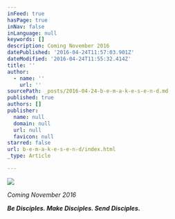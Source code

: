 ```yaml
---
inFeed: true
hasPage: true
inNav: false
inLanguage: null
keywords: []
description: Coming November 2016
datePublished: '2016-04-24T11:57:03.901Z'
dateModified: '2016-04-24T11:55:32.414Z'
title: ''
author:
  - name: ''
    url: ''
sourcePath: _posts/2016-04-24-b-e-m-a-k-e-s-e-n-d.md
published: true
authors: []
publisher:
  name: null
  domain: null
  url: null
  favicon: null
starred: false
url: b-e-m-a-k-e-s-e-n-d/index.html
_type: Article

---
```

![](https://the-grid-user-content.s3-us-west-2.amazonaws.com/defbeb84-6f6b-49fe-be3d-9510f69cb35e.jpg)

_Coming November 2016_

**_Be Disciples. Make Disciples. Send Disciples._**